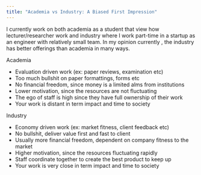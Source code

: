 ```yaml
---
title: "Academia vs Industry: A Biased First Impression"
---
```


I currently work on both academia as a student that view how lecturer/researcher work and industry where I work part-time in a startup as an engineer with relatively small team. In my opinion currently , the industry has better offerings than academia in many ways.

Academia
- Evaluation driven work (ex: paper reviews, examination etc)
- Too much bullshit on paper formattings, forms etc
- No financial freedom, since money is a limited alms from institutions
- Lower motivation, since the resources are not fluctuating
- The ego of staff is high since they have full ownership of their work
- Your work is distant in term impact and time to society


Industry
- Economy driven work (ex: market fitness, client feedback etc)
- No bullshit, deliver value first and fast to client
- Usually more financial freedom, dependent on company fitness to the market
- Higher motivation, since the resources fluctuating rapidly
- Staff coordinate together to create the best product to keep up
- Your work is very close in term impact and time to society